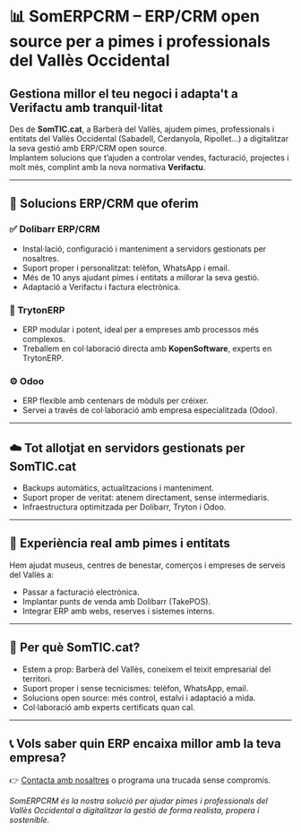 # 📊 SomERPCRM – ERP/CRM open source per a pimes i professionals del Vallès Occidental

## Gestiona millor el teu negoci i adapta't a Verifactu amb tranquil·litat

Des de **SomTIC.cat**, a Barberà del Vallès, ajudem pimes, professionals i entitats del Vallès Occidental (Sabadell, Cerdanyola, Ripollet…) a digitalitzar la seva gestió amb ERP/CRM open source.  
Implantem solucions que t’ajuden a controlar vendes, facturació, projectes i molt més, complint amb la nova normativa **Verifactu**.

---

## 🔧 Solucions ERP/CRM que oferim

### ✅ Dolibarr ERP/CRM
- Instal·lació, configuració i manteniment a servidors gestionats per nosaltres.
- Suport proper i personalitzat: telèfon, WhatsApp i email.
- Més de 10 anys ajudant pimes i entitats a millorar la seva gestió.
- Adaptació a Verifactu i factura electrònica.

### 🔗 TrytonERP
- ERP modular i potent, ideal per a empreses amb processos més complexos.
- Treballem en col·laboració directa amb **KopenSoftware**, experts en TrytonERP.

### ⚙️ Odoo
- ERP flexible amb centenars de mòduls per créixer.
- Servei a través de col·laboració amb empresa especialitzada (Odoo).

---

## ☁️ Tot allotjat en servidors gestionats per SomTIC.cat
- Backups automàtics, actualitzacions i manteniment.
- Suport proper de veritat: atenem directament, sense intermediaris.
- Infraestructura optimitzada per Dolibarr, Tryton i Odoo.

---

## 🧩 **Experiència real amb pimes i entitats**
Hem ajudat museus, centres de benestar, comerços i empreses de serveis del Vallès a:
- Passar a facturació electrònica.
- Implantar punts de venda amb Dolibarr (TakePOS).
- Integrar ERP amb webs, reserves i sistemes interns.

---

## 🚀 **Per què SomTIC.cat?**
- Estem a prop: Barberà del Vallès, coneixem el teixit empresarial del territori.
- Suport proper i sense tecnicismes: telèfon, WhatsApp, email.
- Solucions open source: més control, estalvi i adaptació a mida.
- Col·laboració amb experts certificats quan cal.

---

## 📞 Vols saber quin ERP encaixa millor amb la teva empresa?

👉 [Contacta amb nosaltres](https://somtic.cat/contactar/) o programa una trucada sense compromís.

*SomERPCRM és la nostra solució per ajudar pimes i professionals del Vallès Occidental a digitalitzar la gestió de forma realista, propera i sostenible.*
